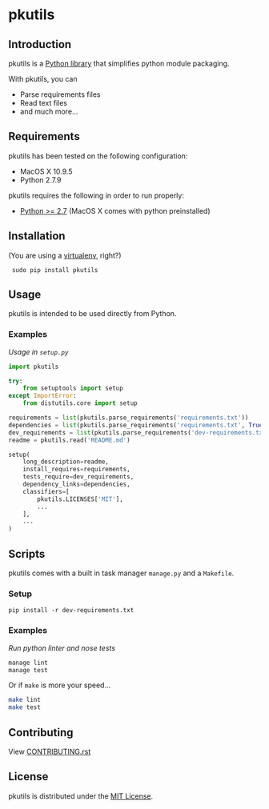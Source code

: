 # pkutils

## Introduction

pkutils is a [Python library](#library) that simplifies python module packaging.

With pkutils, you can

- Parse requirements files
- Read text files
- and much more...

## Requirements

pkutils has been tested on the following configuration:

- MacOS X 10.9.5
- Python 2.7.9

pkutils requires the following in order to run properly:

- [Python >= 2.7](http://www.python.org/download) (MacOS X comes with python preinstalled)

## Installation

(You are using a [virtualenv](http://www.virtualenv.org/en/latest/index.html), right?)

     sudo pip install pkutils

## Usage

pkutils is intended to be used directly from Python.

### Examples

*Usage in `setup.py`*

```python
import pkutils

try:
    from setuptools import setup
except ImportError:
    from distutils.core import setup

requirements = list(pkutils.parse_requirements('requirements.txt'))
dependencies = list(pkutils.parse_requirements('requirements.txt', True))
dev_requirements = list(pkutils.parse_requirements('dev-requirements.txt'))
readme = pkutils.read('README.md')

setup(
    long_description=readme,
    install_requires=requirements,
    tests_require=dev_requirements,
    dependency_links=dependencies,
    classifiers=[
        pkutils.LICENSES['MIT'],
        ...
    ],
    ...
)
```

## Scripts

pkutils comes with a built in task manager `manage.py` and a `Makefile`.

### Setup

    pip install -r dev-requirements.txt

### Examples

*Run python linter and nose tests*

```bash
manage lint
manage test
```

Or if `make` is more your speed...

```bash
make lint
make test
```

## Contributing

View [CONTRIBUTING.rst](https://github.com/reubano/pkutils/blob/master/CONTRIBUTING.rst)

## License

pkutils is distributed under the [MIT License](http://opensource.org/licenses/MIT).
